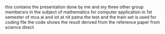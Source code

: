 this contains the presentation done by me and my three other group membersrs in the subject of mathematics for computer application in 1st semester of mca ai and iot at nit patna 
the test and the train set is used for coding file 
the code shows the result derived from the reference paper from science direct 
